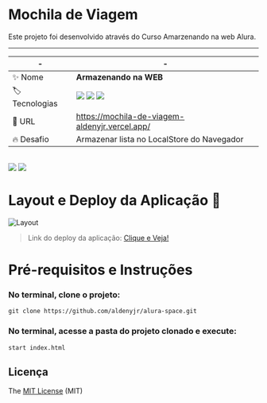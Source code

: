 # Mochila de Viagem

<!-- > Status do Projeto: :heavy_check_mark: (concluido) -->

Este projeto foi desenvolvido através do Curso Amarzenando na web Alura.

---

| -  |             -            |
| --------------------- | ------------------------ |
| :sparkles: Nome       | **Armazenando na WEB**   |
| :label: Tecnologias   | <img src="https://img.shields.io/badge/html5-red?style=for-the-badge&logo=html5&logoColor=white"/> <img src="https://img.shields.io/badge/css3-blue?style=for-the-badge&logo=css3&logoColor=white">   <img src="https://img.shields.io/badge/javascript-yellow?style=for-the-badge&logo=javascript&logoColor=white">|
| :rocket: URL          | https://mochila-de-viagem-aldenyjr.vercel.app/                         |
| :fire: Desafio        | Armazenar lista no LocalStore do Navegador                         |

</br>
<div>
  <img src="http://img.shields.io/static/v1?label=STATUS&message=CONCLUIDO&color=GREEN&style=for-the-badge"/>
  <img src="http://img.shields.io/static/v1?label=License&message=MIT&color=green&style=for-the-badge&logo=MIT"/>  
</div>

<!-- Inserir imagem com a #vitrinedev ao final do link -->

# Layout e Deploy da Aplicação :dash:

![Layout](https://user-images.githubusercontent.com/114154072/229575797-5765a9a9-517c-4318-bc2e-607abc3e5112.png)

> Link do deploy da aplicação: <a href="https://mochila-de-viagem-aldenyjr.vercel.app">Clique e Veja!</a>

# Pré-requisitos e Instruções

### No terminal, clone o projeto:

```
git clone https://github.com/aldenyjr/alura-space.git
```

### No terminal, acesse a pasta do projeto clonado e execute:

```
start index.html
```

## Licença

The [MIT License]() (MIT)
